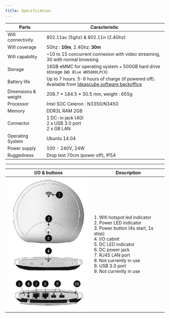 ```yaml
---
title: Specification
---
```


| Parts | Caracteristic |
|------------------------------------|------------|
| Wifi connectivity | 802.11ac (5ghz) & 802.11n (2.4Ghz) |
| Wifi coverage | 5Ghz : **10m**, 2.4Ghz: **30m** |
| Wifi capability | ~10 to 15 concurrent connexion with video streaming, 30 with normal browsing |
| Storage | 16GB eMMC for operating system + 500GB hard drive storage (`WD Blue WD5000LPCX`) |
| Battery life | Up to 7 hours. 5-6 hours of charge (if powered off). Available from [Ideascube software backoffice](http://ideascube.doc.bibliosansfrontieres.org/en/administrateur) |
| Dimensions & weight | 208.7 * 184.5 * 30.5 mm, weight : 655g |
| Processor | Intel SOC Celeron : N3350/N3450 |
| Memory | DDR3L RAM 2GB |
| Connector | 1 DC-in jack (40)<br />2 x USB 3.0 port<br />2 x GB LAN |
| Operating System | Ubuntu 14.04 |
| Power supply | 100 - 240V, 24W |
| Ruggedness | Drop test 70cm (power off), IP54 |

---

| I/O & buttons | Description |
|--|--|
|![](../cap_connector.png)| 1. Wifi hotspot led indicator<br />2. Power LED indicator<br />3. Power button (4s start, 1s stop)<br />4. I/O cabnit<br />5. DC LED indicator<br />6. DC power jack<br />7. RJ45 LAN port<br />8. Not currently in use<br />9. USB 3.0 port<br />9. Not currently in use<br /> |

